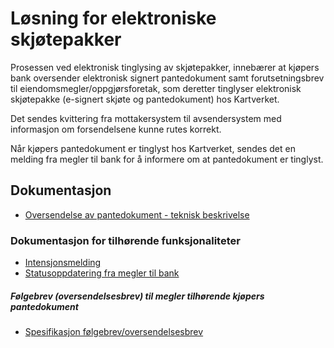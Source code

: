 # Løsning for elektroniske skjøtepakker

Prosessen ved elektronisk tinglysing av skjøtepakker, innebærer at kjøpers bank oversender elektronisk signert pantedokument samt forutsetningsbrev til eiendomsmegler/oppgjørsforetak, som deretter tinglyser elektronisk skjøtepakke (e-signert skjøte og pantedokument) hos Kartverket.

Det sendes kvittering fra mottakersystem til avsendersystem med informasjon om forsendelsene kunne rutes korrekt.

Når kjøpers pantedokument er tinglyst hos Kartverket, sendes det en melding fra megler til bank for å informere om at pantedokument er tinglyst.

## Dokumentasjon
- [Oversendelse av pantedokument - teknisk beskrivelse](./afpant-kj%C3%B8perspantedokument-1-0-0.md)

### Dokumentasjon for tilhørende funksjonaliteter
- [Intensjonsmelding](./../afpant-intensjon/README.md)
- [Statusoppdatering fra megler til bank](./../afpant-gjennomfoertetinglysing/README.md)
##### Følgebrev (oversendelsesbrev) til megler tilhørende kjøpers pantedokument
* [Spesifikasjon følgebrev/oversendelsesbrev](https://github.com/bitsnorge/e-tinglysing-afpant/blob/master/spesifikasjoner/afpant/afpant-kjøperspantedokument/afpant-folgebrev-1-0-0.md)
